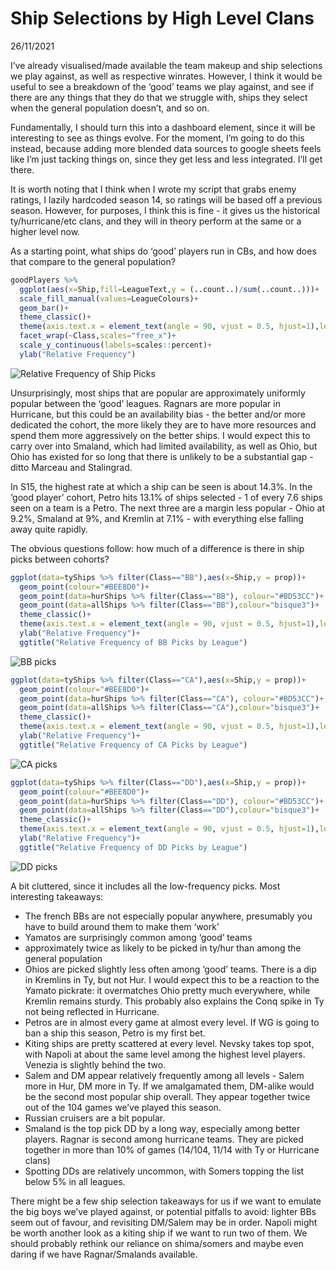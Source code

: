 Ship Selections by High Level Clans
================
26/11/2021

I’ve already visualised/made available the team makeup and ship
selections we play against, as well as respective winrates. However, I
think it would be useful to see a breakdown of the ‘good’ teams we play
against, and see if there are any things that they do that we struggle
with, ships they select when the general population doesn’t, and so on.

Fundamentally, I should turn this into a dashboard element, since it
will be interesting to see as things evolve. For the moment, I’m going
to do this instead, because adding more blended data sources to google
sheets feels like I’m just tacking things on, since they get less and
less integrated. I’ll get there.

It is worth noting that I think when I wrote my script that grabs enemy
ratings, I lazily hardcoded season 14, so ratings will be based off a
previous season. However, for purposes, I think this is fine - it gives
us the historical ty/hurricane/etc clans, and they will in theory
perform at the same or a higher level now.

As a starting point, what ships do ‘good’ players run in CBs, and how
does that compare to the general population?

``` r
goodPlayers %>% 
  ggplot(aes(x=Ship,fill=LeagueText,y = (..count..)/sum(..count..)))+
  scale_fill_manual(values=LeagueColours)+
  geom_bar()+
  theme_classic()+
  theme(axis.text.x = element_text(angle = 90, vjust = 0.5, hjust=1),legend.position = "none")+
  facet_wrap(~Class,scales="free_x")+
  scale_y_continuous(labels=scales::percent)+
  ylab("Relative Frequency")
```

![Relative Frequency of Ship Picks](/wows-blog/assets/2021-11-26-good-clan-comps_files/figure-gfm/unnamed-chunk-1-1.png)<!-- -->

Unsurprisingly, most ships that are popular are approximately uniformly
popular between the ‘good’ leagues. Ragnars are more popular in
Hurricane, but this could be an availability bias - the better and/or
more dedicated the cohort, the more likely they are to have more
resources and spend them more aggressively on the better ships. I would
expect this to carry over into Smaland, which had limited availability,
as well as Ohio, but Ohio has existed for so long that there is unlikely
to be a substantial gap - ditto Marceau and Stalingrad.

In S15, the highest rate at which a ship can be seen is about 14.3%. In
the ‘good player’ cohort, Petro hits 13.1% of ships selected - 1 of
every 7.6 ships seen on a team is a Petro. The next three are a margin
less popular - Ohio at 9.2%, Smaland at 9%, and Kremlin at 7.1% - with
everything else falling away quite rapidly.

The obvious questions follow: how much of a difference is there in ship
picks between cohorts?

``` r
ggplot(data=tyShips %>% filter(Class=="BB"),aes(x=Ship,y = prop))+
  geom_point(colour="#BEE8D0")+
  geom_point(data=hurShips %>% filter(Class=="BB"), colour="#BD53CC")+
  geom_point(data=allShips %>% filter(Class=="BB"),colour="bisque3")+
  theme_classic()+
  theme(axis.text.x = element_text(angle = 90, vjust = 0.5, hjust=1),legend.position = "none")+
  ylab("Relative Frequency")+
  ggtitle("Relative Frequency of BB Picks by League")
```

![BB picks](/wows-blog/assets/2021-11-26-good-clan-comps_files/figure-gfm/unnamed-chunk-3-1.png)<!-- -->

``` r
ggplot(data=tyShips %>% filter(Class=="CA"),aes(x=Ship,y = prop))+
  geom_point(colour="#BEE8D0")+
  geom_point(data=hurShips %>% filter(Class=="CA"), colour="#BD53CC")+
  geom_point(data=allShips %>% filter(Class=="CA"),colour="bisque3")+
  theme_classic()+
  theme(axis.text.x = element_text(angle = 90, vjust = 0.5, hjust=1),legend.position = "none")+
  ylab("Relative Frequency")+
  ggtitle("Relative Frequency of CA Picks by League")
```

![CA picks](/wows-blog/assets/2021-11-26-good-clan-comps_files/figure-gfm/unnamed-chunk-3-2.png)<!-- -->

``` r
ggplot(data=tyShips %>% filter(Class=="DD"),aes(x=Ship,y = prop))+
  geom_point(colour="#BEE8D0")+
  geom_point(data=hurShips %>% filter(Class=="DD"), colour="#BD53CC")+
  geom_point(data=allShips %>% filter(Class=="DD"),colour="bisque3")+
  theme_classic()+
  theme(axis.text.x = element_text(angle = 90, vjust = 0.5, hjust=1),legend.position = "none")+
  ylab("Relative Frequency")+
  ggtitle("Relative Frequency of DD Picks by League")
```

![DD picks](/wows-blog/assets/2021-11-26-good-clan-comps_files/figure-gfm/unnamed-chunk-3-3.png)<!-- -->

A bit cluttered, since it includes all the low-frequency picks. Most
interesting takeaways: 
- The french BBs are not especially popular
anywhere, presumably you have to build around them to make them ‘work’ 
- Yamatos are surprisingly common among ‘good’ teams 
- approximately twice as likely to be picked in ty/hur than among the general population 
- Ohios are picked slightly less often among ‘good’ teams. There is a dip
in Kremlins in Ty, but not Hur. I would expect this to be a reaction to
the Yamato pickrate: it overmatches Ohio pretty much everywhere, while
Kremlin remains sturdy. This probably also explains the Conq spike in Ty
not being reflected in Hurricane. 
- Petros are in almost every game at
almost every level. If WG is going to ban a ship this season, Petro is
my first bet. 
- Kiting ships are pretty scattered at every level. Nevsky
takes top spot, with Napoli at about the same level among the highest
level players. Venezia is slightly behind the two. 
- Salem and DM appear relatively frequently among all levels - Salem more in Hur, DM more in
Ty. If we amalgamated them, DM-alike would be the second most popular
ship overall. They appear together twice out of the 104 games we’ve
played this season. 
- Russian cruisers are a bit popular. 
- Smaland is the top pick DD by a long way, especially among better players. Ragnar
is second among hurricane teams. They are picked together in more than
10% of games (14/104, 11/14 with Ty or Hurricane clans) 
- Spotting DDs are relatively uncommon, with Somers topping the list below 5% in all
leagues.

There might be a few ship selection takeaways for us if we want to
emulate the big boys we’ve played against, or potential pitfalls to
avoid: lighter BBs seem out of favour, and revisiting DM/Salem may be in
order. Napoli might be worth another look as a kiting ship if we want to
run two of them. We should probably rethink our reliance on shima/somers
and maybe even daring if we have Ragnar/Smalands available.
